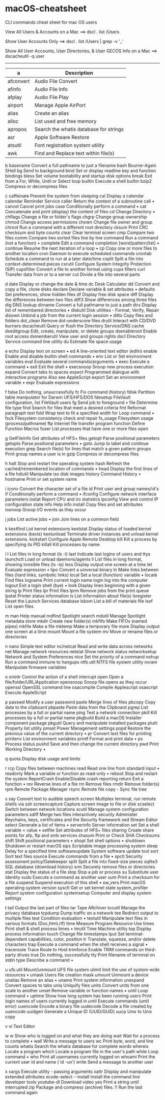 # macOS-cheatsheet
CLI commands cheat sheet for mac OS users

View All Users & Accounts on a Mac ==> dscl . list /Users

Show User Accounts Only ==> dscl . list /Users | grep -v '_'

Show All User Accounts, User Directories, & User GECOS Info on a Mac ==> dscacheutil -q user

---------------------------------------------------------------------------

a  | Description
------------- | -------------
afconvert     | Audio File Convert
afinfo        | Audio File Info
afplay        | Audio File Play
airport       | Manage Apple AirPort
alias         | Create an alias
alloc         | List used and free memory
apropos       | Search the whatis database for strings
asr           | Apple Software Restore
atsutil       | Font registration system utility
awk           | Find and Replace text within file(s)
  
b
  basename  Convert a full pathname to just a filename
  bash      Bourne-Again SHell
  bg        Send to background
  bind      Set or display readline key and function bindings
  bless     Set volume bootability and startup disk options
  break     Exit from a For, While, Until or Select loop
  builtin   Execute a shell builtin
  bzip2     Compress or decompress files
  
c
  caffeinate Prevent the system from sleeping
  cal       Display a calendar
  calendar  Reminder Service
  caller    Return the context of a subroutine call •
  cancel    Cancel print jobs
  case      Conditionally perform a command •
  cat       Concatenate and print (display) the content of files
  cd        Change Directory •
  chflags   Change a file or folder's flags
  chgrp     Change group ownership
  chmod     Change access permissions
  chown     Change file owner and group
  chroot    Run a command with a different root directory
  cksum     Print CRC checksum and byte counts
  clear     Clear terminal screen
  cmp       Compare two files
  comm      Compare two sorted files line by line
  command   Run a command (not a function) •
  complete  Edit a command completion [word/pattern/list] •
  continue  Resume the next iteration of a loop •
  cp        Copy one or more files to another location
  cron      Daemon to execute scheduled commands
  crontab   Schedule a command to run at a later date/time
  csplit    Split a file into context-determined pieces
  csrutil   Configure System Integrity Protection (SIP)
 cupsfilter Convert a file to another format using cups filters
  curl      Transfer data  from or to a server
  cut       Divide a file into several parts
  
d
  date      Display or change the date & time
  dc        Desk Calculator
  dd        Convert and copy a file, clone disks
  declare   Declare variable & set attributes •
  defaults  Set preferences, show hidden files
  df        Display free disk space
  diff      Display the differences between two files
  diff3     Show differences among three files
  dig       DNS lookup
  dirname   Convert a full pathname to just a path
  dirs      Display list of remembered directories •
  diskutil  Disk utilities - Format, Verify, Repair
  disown    Unbind a job from the current login session •
  ditto     Copy files and folders
  dot_clean Remove dot-underscore files
  drutil    Interact with CD/DVD burners
  dscacheutil  Query or flush the Directory Service/DNS cache
  dseditgroup  Edit, create, manipulate, or delete groups
  dsenableroot Enable root access
  dsmemberutil View user and groups rights
  dscl      Directory Service command line utility
  du        Estimate file space usage
  
e
  echo      Display text on screen •
  ed        A line-oriented text editor (edlin)
  enable    Enable and disable builtin shell commands •
  env       List or Set environment variables
  eval      Evaluate several commands/arguments •
  exec      Execute a command •
  exit      Exit the shell •
  execsnoop Snoop new process execution
  expand    Convert tabs to spaces
  expect    Programmed dialogue with interactive programs
            Also see AppleScript
  export    Set an environment variable •
  expr      Evaluate expressions
  
f
  false     Do nothing, unsuccessfully
  fc        Fix command (history)
  fdisk     Partition table manipulator for Darwin UFS/HFS/DOS
  fdesetup  FileVault configuration, list FileVault users
  fg        Send job to foreground •
  file      Determine file type
  find      Search for files that meet a desired criteria
  fmt       Reformat paragraph text
  fold      Wrap text to fit a specified width
  for       Loop command •
  fsck      Filesystem consistency check and repair
  fs_usage  Filesystem usage (process/pathname)
  ftp       Internet file transfer program
  function  Define Function Macros
  fuser     List processes that have one or more files open
  
g
  GetFileInfo Get attributes of HFS+ files
  getopt    Parse positional parameters
  getopts   Parse positional parameters •
  goto      Jump to label and continue execution
  grep      Search file(s) for lines that match a given pattern
  groups    Print group names a user is in
  gzip      Compress or decompress files
  
h
  halt      Stop and restart the operating system
  hash      Refresh the cached/remembered location of commands •
  head      Display the first lines of a file
  hdiutil   Manipulate iso disk images
  history   Command History •
  hostname  Print or set system name
  
i
  iconv     Convert the character set of a file
  id        Print user and group names/id's
  if        Conditionally perform a command •
  ifconfig  Configure network interface parameters
  iostat    Report CPU and i/o statistics
  ipconfig  View and control IP configuration state
  info      Help info
  install   Copy files and set attributes
  iosnoop   Snoop I/O events as they occur
  
j
  jobs      List active jobs •
  join      Join lines on a common field
  
k
  kextfind  List kernel extensions
  kextstat  Display status of loaded kernel extensions (kexts)
  kextunload Terminate driver instances and unload kernel extensions.
  kickstart Configure Apple Remote Desktop
  kill      Kill a process by specifying its PID
  killall   Kill processes by name
  
l
  l         List files in long format (ls -l)
  last      Indicate last logins of users and ttys
  launchctl Load or unload daemons/agents
  ll        List files in long format, showing invisible files (ls -la)
  less      Display output one screen at a time
  let       Evaluate expression •
  lipo      Convert a universal binary
  ln        Make links between files (hard links, symbolic links)
  local     Set a local (function) variable •
  locate    Find files
  logname   Print current login name
  login     log into the computer
  logout    Exit a login shell (bye) •
  look      Display lines beginning with a given string
  lp        Print files
  lpr       Print files
  lprm      Remove jobs from the print queue
  lpstat    Printer status information
  ls        List information about file(s)
  lsregister Reset the Launch Services database
  lsbom     List a bill of materials file
  lsof      List open files
  
m
  man       Help manual
  mdfind    Spotlight search
  mdutil    Manage Spotlight metadata store
  mkdir     Create new folder(s)
  mkfifo    Make FIFOs (named pipes)
  mkfile    Make a file
  mktemp    Make a temporary file
  more      Display output one screen at a time
  mount     Mount a file system
  mv        Move or rename files or directories
  
n
  nano      Simple text editor
  nc/netcat Read and write data across networks
  net       Manage network resources
  netstat   Show network status
  networksetup Network and System Preferences
  nice      Set the priority of a command
  nohup     Run a command immune to hangups
  ntfs.util NTFS file system utility
  nvram     Manipulate  firmware variables
  
o
  onintr    Control the action of a shell interrupt
  open      Open a file/folder/URL/Application
  opensnoop Snoop file opens as they occur
  openssl   OpenSSL command line
  osacompile Compile Applescript
  osascript Execute AppleScript
  
p
  passwd    Modify a user password
  paste     Merge lines of files
  pbcopy    Copy data to the clipboard
  pbpaste   Paste data from the Clipboard
  pgrep     List processes by a full or partial name
  ping      Test a network connection
  pkill     Kill processes by a full or partial name
  pkgbuild  Build a macOS Installer component package
  pkgutil   Query and manipulate installed packages
  plutil    Property list utility
  pmset     Power Management settings
  popd      Restore the previous value of the current directory •
  pr        Convert text files for printing
  printenv  List environment variables
  printf    Format and print data •
  ps        Process status
  pushd     Save and then change the current directory
  pwd       Print Working Directory •
  
q
  quota     Display disk usage and limits
  
r
  rcp       Copy files between machines
  read      Read one line from standard input •
  readonly  Mark a variable or function as read-only •
  reboot    Stop and restart the system
  ReportCrash Enable/Disable crash reporting
  return    Exit a function •
  rev       Reverse lines of a file
  rm        Remove files
  rmdir     Remove folder(s)
  rpm       Remote Package Manager
  rsync     Remote file copy - Sync file tree
  
s
  say       Convert text to audible speech
  screen    Multiplex terminal, run remote shells via ssh
  screencapture Capture screen image to file or disk
  scselect  Switch between network locations
  scutil    Manage system configuration parameters
  sdiff     Merge two files interactively
  security  Administer Keychains, keys, certificates and the Security framework
  sed       Stream Editor
  select    Generate a list of items •
  serverinfo Server information
  set       Set a shell variable = value •
  setfile   Set attributes of HFS+ files
  sharing   Create share points for afp, ftp and smb services
  shasum    Print or Check SHA Checksums
  shift     Shift positional parameters •
  shopt     Set shell options •
  shutdown  Shutdown or restart macOS
  sips      Scriptable image processing system
  sleep     Delay for a specified time
  softwareupdate System software update tool
  sort      Sort text files
  source    Execute commands from a file •
  spctl     Security assessment policy/Gatekeeper
  split     Split a file into fixed-size pieces
  sqlite3   SQL database (download history)
  srm       Securely remove files or directories
  stat      Display the status of a file
  stop      Stop a job or process
  su        Substitute user identity
  sudo      Execute a command as another user
  sum       Print a checksum for a file
  suspend   Suspend execution of this shell •
  sw_vers   Print macOS operating system version
  sysctl    Get or set kernel state
  system_profiler  Report system configuration
  systemsetup Computer and display system settings
  
t
  tail      Output the last part of files
  tar       Tape ARchiver
  tccutil   Manage the privacy database
  tcpdump   Dump traffic on a network
  tee       Redirect output to multiple files
  test      Condition evaluation •
  textutil  Manipulate text files in various formats (Doc,html,rtf)
  time      Measure Program Resource Use
  times     Print shell & shell process times •
  tmutil    Time Machine utility
  top       Display process information
  touch     Change file timestamps
  tput      Set terminal-dependent capabilities, color, position
  tr        Translate, squeeze, and/or delete characters
  trap      Execute a command when the shell receives a signal •
  traceroute Trace Route to Host
  trimforce Enable TRIM commands on third-party drives
  true      Do nothing, successfully
  tty       Print filename of terminal on stdin
  type      Describe a command •
  
u
  ufs.util  Mount/unmount UFS file system
  ulimit    limit the use of system-wide resources •
  umask     Users file creation mask
  umount    Unmount a device
  unalias   Remove an alias •
  uname     Print system information
  unexpand  Convert spaces to tabs
  uniq      Uniquify files
  units     Convert units from one scale to another
  unset     Remove variable or function names •
  until     Loop command •
  uptime    Show how long system has been running
  users     Print login names of users currently logged in
  until     Execute commands (until error)
  uuencode  Encode a binary file 
  uudecode  Decode a file created by uuencode
  uuidgen   Generate a Unique ID (UUID/GUID)
  uucp      Unix to Unix copy
  
v
  vi        Text Editor
  
w
  w         Show who is logged on and what they are doing
  wait      Wait for a process to complete •
  wall      Write a message to users
  wc        Print byte, word, and line counts
  whatis    Search the whatis database for complete words
  whereis   Locate a program
  which     Locate a program file in the user's path
  while     Loop command •
  who       Print all usernames currently logged on
  whoami    Print the current user id and name (`id -un')
  write     Send a message to another user
  
x
  xargs     Execute utility - passing arguments
  xattr     Display and manipulate extended attributes
  xcode-select --install  Install the command line developer tools
 youtube-dl Download video
  yes       Print a string until interrupted
  zip       Package and compress (archive) files.
  !!        Run the last command again
